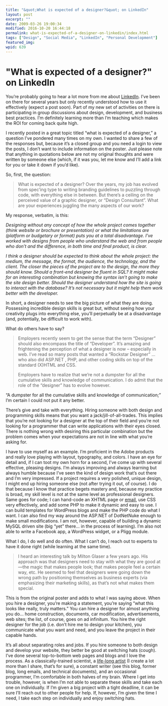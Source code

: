 ```yaml
---
title: "&quot;What is expected of a designer?&quot; on LinkedIn"
layout: post
excerpt: ""
date: 2009-03-26 19:00:34
modified: 2016-10-20 16:44:18
permalink: what-is-expected-of-a-designer-on-linkedin/index.html
tags: ["Design", "Social Media", "LinkedIn", "Personal Development"]
featured_img:
wpid: 639
---
```


# "What is expected of a designer?" on LinkedIn

You’re probably going to hear a lot more from me about [LinkedIn](http://www.linkedin.com/in/joshcanhelp). I’ve been on there for several years but only recently understood how to use it effectively (expect a post soon). Part of my new set of activities on there is participating in group discussions about design, development, and business best practices. I’m definitely learning more than I’m teaching which makes the ROI for coming back quite high.

I recently posted in a great topic titled “what is expected of a designer,” a question I’ve pondered many times on my own. I wanted to share a few of the responses but, because it’s a closed group and you need a login to view the posts, I don’t want to include information on the poster. Just please note that anything in quotations below are not my original thoughts and were written by someone else (which, if it was you, let me know and I’ll add a link for you or take it down if you’d like).

So, first, the question:

> What is expected of a designer? Over the years, my job has evolved from spec’ing type to writing branding guidelines to puzzling through code, with everything else in between. But there’s a ceiling on the perceived value of a graphic designer, or “Design Consultant”. What are your experiences juggling the many aspects of our work?

My response, verbatim, is this:

*Designing without any concept of how the whole project comes together (think website or brochure or presentation) or what the limitations are (platform or budgetary or format) puts you at a total disadvantage. I’ve worked with designs from people who understand the web and from people who don’t and the difference, in both time and final product, is clear.*

*I think a designer should be expected to think about the whole project: the medium, the message, the format, the audience, the technology, and the client. The closer the pieces of the project are to the design, the more they should know. Should a front-end designer be fluent in SQL? It might make for an interesting combination but knowing the syntax isn’t going to make the site design better. Should the designer understand how the site is going to interact with the database? It’s not necessary but it might help them work better with the developer.*

In short, a designer needs to see the big picture of what they are doing. Possessing incredible design skills is great but, without seeing how your creativity plugs into everything else, you’ll perpetually be at a disadvantage (and, potentially, be difficult to work with).

What do others have to say?

> Employers recently seem to get the sense that the term “Designer” should also encompass the title of “Developer”. It’s amazing and frightening the perception of what a designer is now – especially in web. I’ve read so many posts that wanted a “Rockstar Designer” … who also did ASP.NET , PHP, and other coding skills on top of the standard (X)HTML and CSS.
>
> Employers have to realize that we’re not a dumpster for all the cumulative skills and knowledge of communication. I do admit that the role of the “designer” has to evolve however.

“A dumpster for all the cumulative skills and knowledge of communication;” I’m certain I could not put it any better.

There’s give and take with everything. Hiring someone with both design and programming skills means that you want a jack/jill-of-all-trades. This implies that you’re not looking for a designer at the top of their field and you’re not looking for a programmer that can write applications with their eyes closed. There is nothing wrong with desiring this particular combination but the problem comes when your expectations are not in line with what you’re asking for.

I have to use myself as an example. I’m proficient in the Adobe products and really love playing with layout, typography, and colors. I have an eye for detail and, if I can toot my own horn for a second, I’ve come up with several effective, pleasing designs. I’m always improving and always learning but always humble because I’ve seen the kind of design work that’s out there and I’m very impressed. If a project requires a very polished, unique design, I might end up hiring someone else (not after trying it out, of course). I do that because I know that practice begets mastery and, because my practice is broad, my skill level is not at the same level as professional designers. Same goes for code; I can hand-code an XHTML page or [email](/html-emails-the-last-word-until-everything-changes-again/), use CSS very effectively, and add some PHP to make it dynamic and easy to use. I can build templates for WordPress blogs and make the PHP code do what I want. I can also find my way around the ASP.NET of DotNetNuke enough to make small modifications. I am not, however, capable of building a dynamic MySQL driven site (big “yet” there… in the process of learning). I’m also not able to write a Facebook app, a WordPress widget, or a Pligg module.

What I do, I do well and do often. What I can’t do, I reach out to experts to have it done right (while learning at the same time).

> I heard an interesting talk by Milton Glaser a few years ago. His approach was that designers need to stay with what they are good at—the magic that makes people look; that makes people feel a certain way, etc. He seemed to feel that designers were going down the wrong path by positioning themselves as business experts (via emphasizing their marketing skills), as that’s not what makes them special.

This is from the original poster and adds to what I was saying above. When you hire a designer, you’re making a statement, you’re saying “what this looks like really, truly matters.” You can hire a designer for almost anything you do… home construction, documents, car modification, advertisements, web sites; the list, of course, goes on ad infinitum. You hire the right designer for the job (i.e. don’t hire me to design your kitchen), you communicate what you want and need, and you leave the project in their capable hands.

It’s all about separating roles and jobs. If you hire someone to both design and develop your website, they better be good at switching hats (cough). I’ve done several top-to-bottom web pages and blogs and I love the process. As a classically-trained scientist, a [life-long artist](/graffiti-art-evolution-from-drawing-to-painting-to-vector-moving-your-art-into-a-new-market/) (I create a lot more than I share, that’s for sure), a constant writer (see this blog, former blog, long emails, and technical documents), and an occasional programmer, I’m comfortable in both halves of my brain. Where I get into trouble, however, is when I’m not able to separate these skills and take each one on individually. If I’m given a big project with a tight deadline, it can be sure I’ll reach out to other people for help. If, however, I’m given the time I need, I take each step on individually and enjoy switching hats.
